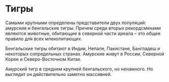# Тигры

Самыми крупными определены представители двух популяций: амурские и бенгальские тигры. Причем среди вторых рекордсменами являются животные, обитающие в северной части ареала – это общее правило для всех млекопитающих.

Бенгальские тигры обитают в Индии, Непале, Пакистане, Бангладеш и некоторых сопредельных странах. Амурские живут в России, Северной Корее и Северо-Восточном Китае.

Амурский тигр в среднем крупней бенгальского, но ненамного. Но выглядит он действительно заметно массивней.